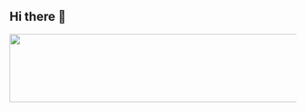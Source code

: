 ## Hi there 👋

<!--
**yyy0bbb/yyy0bbb** is a ✨ _special_ ✨ repository because its `README.md` (this file) appears on your GitHub profile.

Here are some ideas to get you started:

- 🔭 I’m currently working on ...
- 🌱 I’m currently learning ...
- 👯 I’m looking to collaborate on ...
- 🤔 I’m looking for help with ...
- 💬 Ask me about ...
- 📫 How to reach me: ...
- 😄 Pronouns: ...
- ⚡ Fun fact: ...
-->

<a href="https://www.gitanimals.org/en_US?utm_medium=image&utm_source=yyy0bbb&utm_content=line">
  <img
    src="https://render.gitanimals.org/lines/yyy0bbb"
    width="600"
    height="120"
  />
</a>
  
